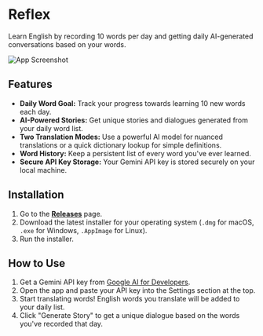 # Reflex

Learn English by recording 10 words per day and getting daily AI-generated conversations based on your words.

![App Screenshot](path/to/your/screenshot.png)

## Features

* **Daily Word Goal:** Track your progress towards learning 10 new words each day.
* **AI-Powered Stories:** Get unique stories and dialogues generated from your daily word list.
* **Two Translation Modes:** Use a powerful AI model for nuanced translations or a quick dictionary lookup for simple definitions.
* **Word History:** Keep a persistent list of every word you've ever learned.
* **Secure API Key Storage:** Your Gemini API key is stored securely on your local machine.

## Installation

1.  Go to the [**Releases**](https://github.com/your-username/your-repo/releases) page.
2.  Download the latest installer for your operating system (`.dmg` for macOS, `.exe` for Windows, `.AppImage` for Linux).
3.  Run the installer.

## How to Use

1.  Get a Gemini API key from [Google AI for Developers](https://ai.google.dev/).
2.  Open the app and paste your API key into the Settings section at the top.
3.  Start translating words! English words you translate will be added to your daily list.
4.  Click "Generate Story" to get a unique dialogue based on the words you've recorded that day.
